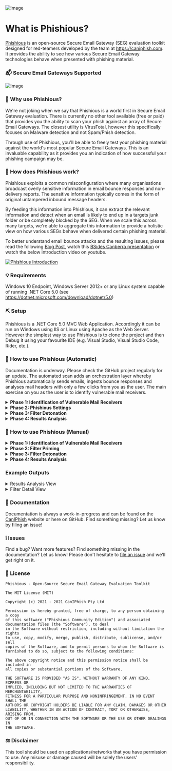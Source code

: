 ![image](https://user-images.githubusercontent.com/5109530/124600570-33cfe000-deaa-11eb-9ccf-438189f47467.png)


What is Phishious?
=======

[Phishious](https://caniphish.com/Phishious/Walkthrough) is an open-source Secure Email Gateway (SEG) evaluation toolkit designed for red-teamers developed by the team at https://caniphish.com. It provides the ability to see how various Secure Email Gateway technologies behave when presented with phishing material.

### 📬 Secure Email Gateways Supported
![image](https://user-images.githubusercontent.com/5109530/124600797-74c7f480-deaa-11eb-859d-a1126dce732f.png)

### 🧐 Why use Phishious?
We're not joking when we say that Phishious is a world first in Secure Email Gateway evaluation. There is currently no other tool available (free or paid) that provides you the ability to scan your phish against an array of Secure Email Gateways. The closest utility is VirusTotal, however this specifically focuses on Malware detection and not Spam/Phish detection.

Through use of Phishious, you'll be able to freely test your phishing material against the world's most popular Secure Email Gateways. This is an invaluable capability as it provides you an indication of how successful your phishing campaign may be.

### 🔩 How does Phishious work?
Phishious exploits a common misconfiguration where many organisations broadcast overly sensitive information in email bounce responses and non-delivery reports. The sensitive information typically comes in the form of original untampered inbound message headers. 

By feeding this information into Phishious, it can extract the relevant information and detect when an email is likely to end up in a targets junk folder or be completely blocked by the SEG. When we scale this across many targets, we're able to aggregate this information to provide a holistic view on how various SEGs behave when delivered certain phishing material.

To better understand email bounce attacks and the resulting issues, please read the following [Blog Post](https://caniphish.com/phishing-resources/blog/exposing-email-filters), watch this [BSides Canberra presentation](https://youtu.be/wqRlVtRYwWQ) or watch the below introduction video on youtube.

[![Phishious Introduction](https://user-images.githubusercontent.com/5109530/138615411-56d9ab6b-af57-4aa3-91b5-7dc54a51b5ea.PNG)](https://www.youtube.com/watch?v=QZ9p4f6B5Ww)

### 💡 Requirements
Windows 10 Endpoint, Windows Server 2012+ or any Linux system capable of running .NET Core 5.0 (see https://dotnet.microsoft.com/download/dotnet/5.0)

### ⛏️ Setup
Phishious is a .NET Core 5.0 MVC Web Application. Accordingly it can be run on Windows using IIS or Linux using Apache as the Web Server. However the simplest way to use Phishious is to clone the project and then Debug it using your favourite IDE (e.g. Visual Studio, Visual Studio Code, Rider, etc.).

### 🏁 How to use Phishious (Automatic)
Documentation is underway. Please check the GitHub project regularly for an update. The automated scan adds an orchestration layer whereby Phishious automatically sends emails, ingests bounce responses and analyses mail headers with only a few clicks from you as the user. The main exercise on you as the user is to identify vulnerable mail receivers.

<details>
          <summary><b>Phase 1: Identification of Vulnerable Mail Receivers</b></summary>
  <br />
           <p>As Phishious is designed to abuse public infrastructure, you need to identify a variety of targets who use differing mail security technologies <i>(e.g. Target 1 uses Sophos PureMessage, Target 2 uses Cisco IronPort, etc.)</i>. Identification of Vulnerable Mail Receivers can be found through manual analysis <i>(e.g. <a href="https://caniphish.com/Public/SupplyChain" target="_blank">CanIPhish Supply Chain Analysis</a> or <a href="https://caniphish.com/User/GlobalSupplyChain" target="_blank">CanIPhish Global Historic Search</a> which requires an account on CanIPhish to access.)</i> or programmatic means <i>(e.g. <a href="https://caniphish.zendesk.com/hc/en-us/articles/4402066795919-API-Domain-Tools-Domain-Supply-Chain-Scan" target="_blank">CanIPhish Supply Chain API</a>)</i>.</p>
  <p><i>Reference: The accompanying images are of a CanIPhish Supply Chain Scan which shows a vulnerable <b>'Mail Receiver Supply Chain'</b> and a Global Historic Search filtering for a Vulnerable Mail Receiver</i></p>

<a href="https://caniphish.com/assets/images/SupplyChainScan.PNG" target="_blank"><img src="https://caniphish.com/assets/images/SupplyChainScan.PNG" class="img-fluid rounded-lg" style='height: 100%; width: 100%; object-fit: contain' /></a>
 <a href="https://user-images.githubusercontent.com/5109530/125622594-fd196233-83d5-45ef-b824-9fa1dead5aa4.PNG" target="_blank"><img src="https://user-images.githubusercontent.com/5109530/125622594-fd196233-83d5-45ef-b824-9fa1dead5aa4.PNG" class="img-fluid rounded-lg" style='height: 100%; width: 100%; object-fit: contain' /></a>
         </details>
         <details>
          <summary><b>Phase 2: Phishious Settings</b></summary>
  <br />
  <p><b>Target Settings.</b> Input target domains seperated by a space, line or comma. Follow this up by inputing a non-existent address into the local part address</p>
  <p><b>SMTP Settings.</b> Input the SMTP server settings you plan on using. <i>Note: If using Gmail then use a throwaway Gmail address with "Less secure app access" enabled. This setting can be toggled by clicking here - https://myaccount.google.com/lesssecureapps Also for Gmail, the username and password are your gmail email address and password.</i></p>
 <p><b>Storage Scan Settings.</b> Input the location where the email bounce responses will land. At current, both Gmail and Amazon S3 are supported as storage destinations. For use of Amazon S3, you will likely need to setup some form of forwarding capability to forward bounce responses to this location (e.g. Amazon SES Mail Receiver with S3 as the destination).</p>
 <p><b>Email Priming Settings.</b> Input your sending email address, display name and a non-malicious subject and email body. Email priming is used to baseline normal behaviour of the respective Secure Email Gateway technologies, so we can analyse the delta from this when we deliver our malicious mail.</p>
 <p><b>Once all settings have been provided, click 'Save Settings' followed by 'Prime Filters'. Wait up to a minute for Priming to complete.</b></p>
         </details>
         <details>
          <summary><b>Phase 3: Filter Detonation</b></summary>
  <br />
           <p>Time to email malicious content to those same targets emailed during Priming.</p>

  <p><b>Step 1.</b> Input your sending email address, display name and a malicious subject and email body.</p>
 <p><b>Step 2.</b> Click 'Detonate Filters'. Wait up to a minute for Detonation to complete.</p>
         </details>
         <details>
          <summary><b>Phase 4: Results Analysis</b></summary>
  <br />
           <p>Analyse the results to determine whether your phishing material was blocked or remained undetected. Click <b>'View Detail'</b> to gain insight into what text was analysed within the Email Headers and how this impacted the overall Phishious assessment.</p>
  <p>
                                <i>Reference: The accompanying images show the detailed view of two seperate SEG technologies. This view shows how Phishious analysed Email Headers to provide two seperate results from a single Phishing Email.</i>
                            </p>
  <a href="https://caniphish.com/assets/Phishious/Filter-Detonation-Result-Detail.png" target="_blank"><img src="https://caniphish.com/assets/Phishious/Filter-Detonation-Result-Detail.png" class="img-fluid rounded-lg" style='height: 100%; width: 100%; object-fit: contain' /></a>
  <a href="https://caniphish.com/assets/Phishious/Filter-Detonation-Result-Detail-2.png" target="_blank"><img src="https://caniphish.com/assets/Phishious/Filter-Detonation-Result-Detail-2.png" class="img-fluid rounded-lg" style='height: 100%; width: 100%; object-fit: contain' /></a>
         </details>

### 🏁 How to use Phishious (Manual)
 <details>
          <summary><b>Phase 1: Identification of Vulnerable Mail Receivers</b></summary>
  <br />
           <p>As Phishious is designed to abuse public infrastructure, you need to identify a variety of targets who use differing mail security technologies <i>(e.g. Target 1 uses Sophos PureMessage, Target 2 uses Cisco IronPort, etc.)</i>. Identification of Vulnerable Mail Receivers can be found through manual analysis <i>(e.g. <a href="https://caniphish.com/Public/SupplyChain" target="_blank">CanIPhish Supply Chain Analysis</a> and <a href="https://caniphish.com/User/GlobalSupplyChain" target="_blank">CanIPhish Global Historic Search</a> - Requires an account on CanIPhish to access.)</i> or programmatic means <i>(e.g. <a href="https://caniphish.zendesk.com/hc/en-us/articles/4402066795919-API-Domain-Tools-Domain-Supply-Chain-Scan" target="_blank">CanIPhish Supply Chain API</a>)</i>.</p>
  <p><i>Reference: The accompanying images are of a CanIPhish Supply Chain Scan which shows a vulnerable <b>'Mail Receiver Supply Chain'</b> and a Global Historic Search filtering for a Vulnerable Mail Receiver</i></p>

<a href="https://caniphish.com/assets/images/SupplyChainScan.PNG" target="_blank"><img src="https://caniphish.com/assets/images/SupplyChainScan.PNG" class="img-fluid rounded-lg" style='height: 100%; width: 100%; object-fit: contain' /></a>
 <a href="https://user-images.githubusercontent.com/5109530/125622594-fd196233-83d5-45ef-b824-9fa1dead5aa4.PNG" target="_blank"><img src="https://user-images.githubusercontent.com/5109530/125622594-fd196233-83d5-45ef-b824-9fa1dead5aa4.PNG" class="img-fluid rounded-lg" style='height: 100%; width: 100%; object-fit: contain' /></a>
         </details>
         <details>
          <summary><b>Phase 2: Filter Priming</b></summary>
  <br />
  <p><b>Step 1.</b> Email <b>non-malicious content</b> to a non-existent address at various target domains where a bounce attack vulnerability exists and a known Secure Email Gateway (SEG) is in-use. <br /><i>Note: At this stage, only Amazon SES and Gmail have been tested for the receipt of bounce responses. Do not use Exchange Online.</i></p>
           <p>
           <i>Reference: The accompanying image is of an email (within Gmail) directed towards non-existent addresses at 15 targets. Each target was uniquely identified and selected for their differing Secure Email Gateway technologies.</i>
          </p>
  <a href="https://caniphish.com/assets/Phishious/Filter-Priming.png" target="_blank"><img src="https://caniphish.com/assets/Phishious/Filter-Priming.png" class="img-fluid rounded-lg" style='height: 100%; width: 100%; object-fit: contain' /></a>
  <p>
                                <b>Step 2.</b> Wait 180 seconds. Download all received bounce responses and then upload them to Phishious for Filter Priming. Upon Priming, you will see the status of all Secure Email Gateway technologies identified. For filter detonation (Phase 3), only these technologies will be targeted.
                            <p>
                                <i>Reference: The accompanying images show the email bounce responses being uploaded to Phishious and then the observed result of Filter Priming.</i>
                            </p>
  <a href="https://caniphish.com/assets/Phishious/Filter-Priming-Upload.png" target="_blank"><img src="https://caniphish.com/assets/Phishious/Filter-Priming-Upload.png" class="img-fluid rounded-lg" style='height: 100%; width: 100%; object-fit: contain' /></a>
  <a href="https://caniphish.com/assets/Phishious/Filter-Priming-Status.png" target="_blank"><img src="https://caniphish.com/assets/Phishious/Filter-Priming-Status.png" class="img-fluid rounded-lg" style='height: 100%; width: 100%; object-fit: contain' /></a>
         </details>
         <details>
          <summary><b>Phase 3: Filter Detonation</b></summary>
  <br />
           <p><b>Step 1.</b> Email <b>malicious content</b> to a non-existent address at the same target domains emailed in Phase 2. <br /><i>Note: At this stage, only Amazon SES and Gmail have been tested for the receipt of bounce responses. Do not use Exchange Online.</i></p>
<p>
                                <i>Reference: The accompanying image is of an email (within Gmail) directed towards the same non-existent addresses at targeted in Phase 2. Each target was uniquely identified and selected for their differing Secure Email Gateway technologies.</i>
                            </p>
   <a href="https://caniphish.com/assets/Phishious/Filter-Detonation.png" target="_blank"><img src="https://caniphish.com/assets/Phishious/Filter-Detonation.png" class="img-fluid rounded-lg" style='height: 100%; width: 100%; object-fit: contain' /></a>
  <p>
                                <b>Step 2.</b> Wait 180 seconds. Download all received bounce responses and then upload them to Phishious for Filter Detonation. Upon Detonation, you will see the status of all Secure Email Gateway technologies identified and whether the phish was blocked or remained undetected.
                            <p>
                                <i>Reference: The accompanying images show the email bounce responses being uploaded to Phishious and then the observed result of Filter Detonation.</i></p>
  <a href="https://caniphish.com/assets/Phishious/Filter-Detonation-Upload.png" target="_blank"><img src="https://caniphish.com/assets/Phishious/Filter-Detonation-Upload.png" class="img-fluid rounded-lg" style='height: 100%; width: 100%; object-fit: contain' /></a>
  <a href="https://caniphish.com/assets/Phishious/Filter-Detonation-Result.png" target="_blank"><img src="https://user-images.githubusercontent.com/5109530/125237690-7457af80-e329-11eb-99c5-4cfe9d419f75.PNG" class="img-fluid rounded-lg" style='height: 100%; width: 100%; object-fit: contain' /></a>
         </details>
         <details>
          <summary><b>Phase 4: Results Analysis</b></summary>
  <br />
           <p>Analyse the results to determine whether your phishing material was blocked or remained undetected. Click <b>'View Detail'</b> to gain insight into what text was analysed within the Email Headers and how this impacted the overall Phishious assessment.</p>
  <p>
                                <i>Reference: The accompanying images show the detailed view of two seperate SEG technologies. This view shows how Phishious analysed Email Headers to provide two seperate results from a single Phishing Email.</i>
                            </p>
  <a href="https://caniphish.com/assets/Phishious/Filter-Detonation-Result-Detail.png" target="_blank"><img src="https://caniphish.com/assets/Phishious/Filter-Detonation-Result-Detail.png" class="img-fluid rounded-lg" style='height: 100%; width: 100%; object-fit: contain' /></a>
  <a href="https://caniphish.com/assets/Phishious/Filter-Detonation-Result-Detail-2.png" target="_blank"><img src="https://caniphish.com/assets/Phishious/Filter-Detonation-Result-Detail-2.png" class="img-fluid rounded-lg" style='height: 100%; width: 100%; object-fit: contain' /></a>
         </details>

### Example Outputs
<details>
           <summary>Results Analysis View</summary>
          <br />
           <a href="https://caniphish.com/assets/Phishious/Filter-Detonation-Result.png" target="_blank"><img src="https://caniphish.com/assets/Phishious/Filter-Detonation-Result.png" class="img-fluid rounded-lg" style='height: 100%; width: 100%; object-fit: contain' /></a>
         </details>
         <details>
           <summary>Filter Detail View</summary>
          <h4>Trend Micro HES</h4>
           <a href="https://caniphish.com/assets/Phishious/Filter-Detonation-Result-Detail.png" target="_blank"><img src="https://caniphish.com/assets/Phishious/Filter-Detonation-Result-Detail.png" class="img-fluid rounded-lg" style='height: 100%; width: 100%; object-fit: contain' /></a>
          <h4>Exchange Online Protection</h4>
           <a href="https://caniphish.com/assets/Phishious/Filter-Detonation-Result-Detail-2.png" target="_blank"><img src="https://caniphish.com/assets/Phishious/Filter-Detonation-Result-Detail-2.png" class="img-fluid rounded-lg" style='height: 100%; width: 100%; object-fit: contain' /></a>
         </details>

### 📜 Documentation

Documentation is always a work-in-progress and can be found on the [CanIPhish](https://caniphish.com/Phishious/Walkthrough) website or here on GitHub. Find something missing? Let us know by filing an issue!


### ❕ Issues

Find a bug? Want more features? Find something missing in the documentation? Let us know! Please don't hesitate to [file an issue](https://github.com/Rices/Phishious/issues/new) and we'll get right on it.

### 📝 License
```
Phishious - Open-Source Secure Email Gateway Evaluation Toolkit

The MIT License (MIT)

Copyright (c) 2021 - 2021 CanIPhish Pty Ltd

Permission is hereby granted, free of charge, to any person obtaining a copy
of this software ("Phishious Community Edition") and associated documentation files (the "Software"), to deal
in the Software without restriction, including without limitation the rights
to use, copy, modify, merge, publish, distribute, sublicense, and/or sell
copies of the Software, and to permit persons to whom the Software is
furnished to do so, subject to the following conditions:

The above copyright notice and this permission notice shall be included in
all copies or substantial portions of the Software.

THE SOFTWARE IS PROVIDED "AS IS", WITHOUT WARRANTY OF ANY KIND, EXPRESS OR
IMPLIED, INCLUDING BUT NOT LIMITED TO THE WARRANTIES OF MERCHANTABILITY,
FITNESS FOR A PARTICULAR PURPOSE AND NONINFRINGEMENT. IN NO EVENT SHALL THE
AUTHORS OR COPYRIGHT HOLDERS BE LIABLE FOR ANY CLAIM, DAMAGES OR OTHER
LIABILITY, WHETHER IN AN ACTION OF CONTRACT, TORT OR OTHERWISE, ARISING FROM,
OUT OF OR IN CONNECTION WITH THE SOFTWARE OR THE USE OR OTHER DEALINGS IN
THE SOFTWARE.
```

### ⚖️ Disclaimer
This tool should be used on applications/networks that you have permission to use. Any misuse or damage caused will be solely the users’ responsibility.
